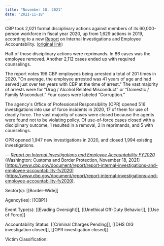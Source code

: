 ```yaml
---
title: "November 18, 2021"
date: "2021-11-18"
---
```


CBP took 2,021 formal disciplinary actions against members of its 60,000-person workforce in fiscal year 2020, up from 1,629 actions in 2019, according to a new [Report](/files/2021-11-18_cbp.pdf) on Internal Investigations and Employee Accountability. ([original link](https://www.cbp.gov/document/report/report-internal-investigations-and-employee-accountability-fy2020))

Half of those disciplinary actions were reprimands. In 86 cases was the employee removed. Another 2,112 cases ended up with required counselings.

The report notes 196 CBP employees being arrested a total of 201 times in 2020. "On average, the employee arrested was 41 years of age and had served just over ten years with CBP at the time of arrest." The vast majority of arrests were for “Drug / Alcohol Related Misconduct” or “Domestic / Family Misconduct.” Four cases were labeled “Corruption.”

The agency's Office of Professional Responsibility (OPR) opened 516 investigations into use of force incidents in 2020, 17 of them for use of deadly force. The vast majority of cases were closed because the agents were found not to be violating policy. Of use-of-force cases closed with a disciplinary outcome, 1 resulted in a removal, 2 in reprimands, and 5 with counselings.

OPR opened 1,947 new investigations in 2020, and closed 1,994 existing investigations.

— _[Report on Internal Investigations and Employee Accountability FY2020](/files/2021-11-18_cbp.pdf)_ (Washington: Customs and Border Protection, November 18, 2021) [https://www.cbp.gov/document/report/report-internal-investigations-and-employee-accountability-fy2020](https://www.cbp.gov/document/report/report-internal-investigations-and-employee-accountability-fy2020).

Sector(s): [[Border-Wide]]

Agency(ies): [[CBP]]

Event Type(s): [[Evading Oversight]],  [[Unethical Off-Duty Behavior]],  [[Use of Force]]

Accountability Status: [[Criminal Charges Pending]],  [[DHS OIG investigation closed]],  [[OPR investigation closed]]

Victim Classification: 